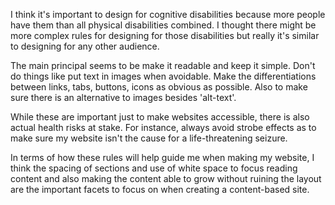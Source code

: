 I think it's important to design for cognitive disabilities because more people
have them than all physical disabilities combined. I thought there might be more
complex rules for designing for those disabilities but really it's similar to
designing for any other audience. 

The main principal seems to be make it readable and keep it simple. Don't do 
things like put text in images when avoidable. Make the differentiations between
links, tabs, buttons, icons as obvious as possible. Also to make sure there is 
an alternative to images besides 'alt-text'. 

While these are important just to make websites accessible, there is also actual
health risks at stake. For instance, always avoid strobe effects as to make sure
my website isn't the cause for a life-threatening seizure. 

In terms of how these rules will help guide me when making my website, I think 
the spacing of sections and use of white space to focus reading content and also
making the content able to grow without ruining the layout are the important facets 
to focus on when creating a content-based site.


